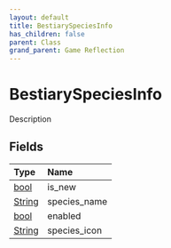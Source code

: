 ```yaml
---
layout: default
title: BestiarySpeciesInfo
has_children: false
parent: Class
grand_parent: Game Reflection
---
```

# BestiarySpeciesInfo
Description 

## Fields

| Type | Name |
|:----------|:--------------|
| [bool](/riftbreaker-wiki/docs/game-reflection/components/bool/) | is_new |
| [String](/riftbreaker-wiki/docs/game-reflection/components/string/) | species_name |
| [bool](/riftbreaker-wiki/docs/game-reflection/components/bool/) | enabled |
| [String](/riftbreaker-wiki/docs/game-reflection/components/string/) | species_icon |

